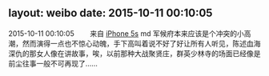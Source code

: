 layout: weibo
date: 2015-10-11 00:10:05
---
<meta name="referrer" content="no-referrer" />

2015-10-11 00:10:05  &nbsp;&nbsp;&nbsp;&nbsp;&nbsp;&nbsp; 来自 <a href="sinaweibo://customweibosource" rel="nofollow">iPhone 5s</a>
md 军候府本来应该是个冲突的小高潮，然而演得一点也不惊心动魄，手下高叫着说不好了好让所有人听见，陈述血海深仇的那女人像在讲故事，唉，以前那种大战聚贤庄，群英少林寺的场面已经像是前尘往事一般不可再现了…… ​​​
